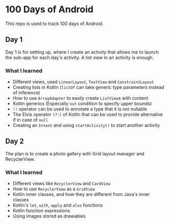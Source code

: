 # 100 Days of Android

This repo is used to track 100 days of Android.

## Day 1

Day 1 is for setting up, where I create an activity that allows me to launch the sub-app for each day's activity. A list view in an activity is enough.

### What I learned

- Different views, used `LinearLayout`, `TextView` and `ConstraintLayout`
- Creating lists in Kotlin (`listOf` can take generic type parameters instead of inference)
- How to use `ArrayAdapter` to easily create `ListView`s with content
- Kotlin generics (Especially `out` condition to specify upper bounds)
- `!!` operator can be used to annotate a type that it is not nullable
- The Elvis operator `(?:)` of Kotlin that can be used to provide alternative if in case of `null`
- Creating an `Intent` and using `startActivity()` to start another activity

## Day 2

The plan is to create a photo gallery with Grid layout manager and RecyclerView.

### What I learned

- Different views like `RecyclerView` and `CardView`
- How to use `RecyclerView` as a `GridView`
- Kotlin inner classes, and how they are different from Java's inner classes
- Kotlin's `let`, `with`, `apply` and `also` functions
- Kotlin function expressions
- Using images stored as drawables